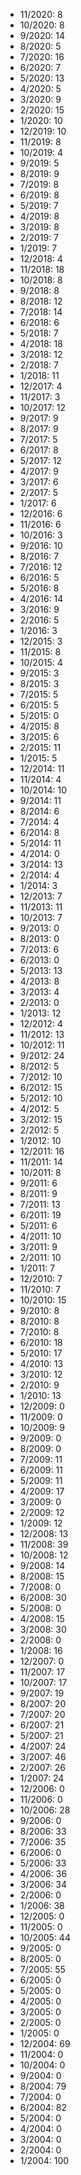 *  11/2020: 8
*  10/2020: 8
*  9/2020: 14
*  8/2020: 5
*  7/2020: 16
*  6/2020: 7
*  5/2020: 13
*  4/2020: 5
*  3/2020: 9
*  2/2020: 15
*  1/2020: 10
*  12/2019: 10
*  11/2019: 8
*  10/2019: 4
*  9/2019: 5
*  8/2019: 9
*  7/2019: 8
*  6/2019: 8
*  5/2019: 7
*  4/2019: 8
*  3/2019: 8
*  2/2019: 7
*  1/2019: 7
*  12/2018: 4
*  11/2018: 18
*  10/2018: 8
*  9/2018: 8
*  8/2018: 12
*  7/2018: 14
*  6/2018: 6
*  5/2018: 7
*  4/2018: 18
*  3/2018: 12
*  2/2018: 7
*  1/2018: 11
*  12/2017: 4
*  11/2017: 3
*  10/2017: 12
*  9/2017: 9
*  8/2017: 9
*  7/2017: 5
*  6/2017: 8
*  5/2017: 12
*  4/2017: 9
*  3/2017: 6
*  2/2017: 5
*  1/2017: 6
*  12/2016: 6
*  11/2016: 6
*  10/2016: 3
*  9/2016: 10
*  8/2016: 7
*  7/2016: 12
*  6/2016: 5
*  5/2016: 8
*  4/2016: 14
*  3/2016: 9
*  2/2016: 5
*  1/2016: 3
*  12/2015: 3
*  11/2015: 8
*  10/2015: 4
*  9/2015: 3
*  8/2015: 3
*  7/2015: 5
*  6/2015: 5
*  5/2015: 0
*  4/2015: 8
*  3/2015: 6
*  2/2015: 11
*  1/2015: 5
*  12/2014: 11
*  11/2014: 4
*  10/2014: 10
*  9/2014: 11
*  8/2014: 6
*  7/2014: 4
*  6/2014: 8
*  5/2014: 11
*  4/2014: 0
*  3/2014: 13
*  2/2014: 4
*  1/2014: 3
*  12/2013: 7
*  11/2013: 11
*  10/2013: 7
*  9/2013: 0
*  8/2013: 0
*  7/2013: 6
*  6/2013: 0
*  5/2013: 13
*  4/2013: 8
*  3/2013: 4
*  2/2013: 0
*  1/2013: 12
*  12/2012: 4
*  11/2012: 13
*  10/2012: 11
*  9/2012: 24
*  8/2012: 5
*  7/2012: 10
*  6/2012: 15
*  5/2012: 10
*  4/2012: 5
*  3/2012: 15
*  2/2012: 5
*  1/2012: 10
*  12/2011: 16
*  11/2011: 14
*  10/2011: 8
*  9/2011: 6
*  8/2011: 9
*  7/2011: 13
*  6/2011: 19
*  5/2011: 6
*  4/2011: 10
*  3/2011: 9
*  2/2011: 10
*  1/2011: 7
*  12/2010: 7
*  11/2010: 7
*  10/2010: 15
*  9/2010: 8
*  8/2010: 8
*  7/2010: 8
*  6/2010: 18
*  5/2010: 17
*  4/2010: 13
*  3/2010: 12
*  2/2010: 9
*  1/2010: 13
*  12/2009: 0
*  11/2009: 0
*  10/2009: 9
*  9/2009: 0
*  8/2009: 0
*  7/2009: 11
*  6/2009: 11
*  5/2009: 11
*  4/2009: 17
*  3/2009: 0
*  2/2009: 12
*  1/2009: 12
*  12/2008: 13
*  11/2008: 39
*  10/2008: 12
*  9/2008: 14
*  8/2008: 15
*  7/2008: 0
*  6/2008: 30
*  5/2008: 0
*  4/2008: 15
*  3/2008: 30
*  2/2008: 0
*  1/2008: 16
*  12/2007: 0
*  11/2007: 17
*  10/2007: 17
*  9/2007: 19
*  8/2007: 20
*  7/2007: 20
*  6/2007: 21
*  5/2007: 21
*  4/2007: 24
*  3/2007: 46
*  2/2007: 26
*  1/2007: 24
*  12/2006: 0
*  11/2006: 0
*  10/2006: 28
*  9/2006: 0
*  8/2006: 33
*  7/2006: 35
*  6/2006: 0
*  5/2006: 33
*  4/2006: 36
*  3/2006: 34
*  2/2006: 0
*  1/2006: 38
*  12/2005: 0
*  11/2005: 0
*  10/2005: 44
*  9/2005: 0
*  8/2005: 0
*  7/2005: 55
*  6/2005: 0
*  5/2005: 0
*  4/2005: 0
*  3/2005: 0
*  2/2005: 0
*  1/2005: 0
*  12/2004: 69
*  11/2004: 0
*  10/2004: 0
*  9/2004: 0
*  8/2004: 79
*  7/2004: 0
*  6/2004: 82
*  5/2004: 0
*  4/2004: 0
*  3/2004: 0
*  2/2004: 0
*  1/2004: 100